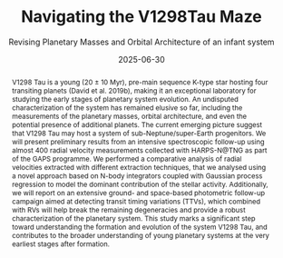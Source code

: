 ---
title: Navigating the V1298Tau Maze 
subtitle: Revising Planetary Masses and Orbital Architecture of an infant system

event: The Sixth Workshop on Extremely Precise Radial Velocities (EPRV 6)
event_url: https://www.iastro.pt/research/conferences/eprv6/

location: Porto

#summary: An example talk using Hugo Blox Builder's Markdown slides feature.
abstract: V1298 Tau is a young (20 ± 10 Myr), pre-main sequence K-type star hosting four transiting planets (David et al. 2019b), making it an exceptional laboratory for studying the early stages of planetary system evolution. An undisputed characterization of the system has remained elusive so far, including the measurements of the planetary masses, orbital architecture, and even the potential presence of additional planets. The current emerging picture suggest that V1298 Tau may host a system of sub-Neptune/super-Earth progenitors. We will present preliminary results from an intensive spectroscopic follow-up using almost 400 radial velocity measurements collected with HARPS-N@TNG as part of the GAPS programme. We performed a comparative analysis of radial velocities extracted with different extraction techniques, that we analysed using a novel approach based on N-body integrators coupled with Gaussian process regression to model the dominant contribution of the stellar activity. Additionally, we will report on an extensive ground- and space-based photometric follow-up campaign aimed at detecting transit timing variations (TTVs), which combined with RVs will help break the remaining degeneracies and provide a robust characterization of the planetary system. This study marks a significant step toward understanding the formation and evolution of the system V1298 Tau, and contributes to the broader understanding of young planetary systems at the very earliest stages after formation.

# Talk start and end times.
#   End time can optionally be hidden by prefixing the line with `#`.
date: '2025-06-30'
#date_end: '2030-06-01T15:00:00Z'
all_day: false

# Schedule page publish date (NOT talk date).
publishDate: '2017-01-01T00:00:00Z'

authors:
  - admin

tags: []

# Is this a featured talk? (true/false)
featured: false

image:
  caption: 'Image credit: Elena Gol'
  focal_point: Right
#links:
#  - icon: twitter
#    icon_pack: fab
#    name: Follow
#    url: https://twitter.com/georgecushen
url_code: ''
url_pdf: ''
url_slides: ''
url_video: ''

# Markdown Slides (optional).
#   Associate this talk with Markdown slides.
#   Simply enter your slide deck's filename without extension.
#   E.g. `slides = "example-slides"` references `content/slides/example-slides.md`.
#   Otherwise, set `slides = ""`.
slides: ""

# Projects (optional).
#   Associate this post with one or more of your projects.
#   Simply enter your project's folder or file name without extension.
#   E.g. `projects = ["internal-project"]` references `content/project/deep-learning/index.md`.
#   Otherwise, set `projects = []`.
projects:
  - EPRV6


#{{% callout note %}}
#Click on the **Slides** button above to view the built-in slides feature.
#{{% /callout %}}

#Slides can be added in a few ways:

#- **Create** slides using Hugo Blox Builder's [_Slides_](https://docs.hugoblox.com/reference/content-types/) feature and link using `slides` parameter in the front matter of the talk file
#- **Upload** an existing slide deck to `static/` and link using `url_slides` parameter in the front matter of the talk file
#- **Embed** your slides (e.g. Google Slides) or presentation video on this page using [shortcodes](https://docs.hugoblox.com/reference/markdown/).

#Further event details, including [page elements](https://docs.hugoblox.com/reference/markdown/) such as image galleries, can be added to the body of this page.
---